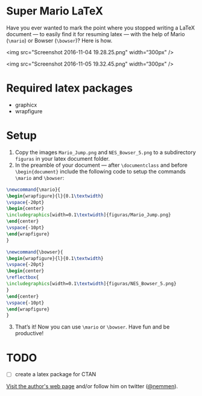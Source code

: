 Super Mario LaTeX
===================

Have you ever wanted to mark the point where you stopped writing a LaTeX document — to easily find it for resuming latex — with the help of Mario (`\mario`) or Bowser (`\bowser`)? Here is how.

<img src="Screenshot 2016-11-04 19.28.25.png" width=“300px" />

<img src="Screenshot 2016-11-05 19.32.45.png" width=“300px" />

# Required latex packages

- graphicx
- wrapfigure

# Setup

1. Copy the images `Mario_Jump.png` and `NES_Bowser_5.png` to a subdirectory `figuras` in your latex document folder.
2. In the preamble of your document — after `\documentclass` and before `\begin{document}` include the following code to setup the commands `\mario` and `\bowser`:

```latex
\newcommand{\mario}{
\begin{wrapfigure}{l}{0.1\textwidth}
\vspace{-20pt}
\begin{center}
\includegraphics[width=0.1\textwidth]{figuras/Mario_Jump.png}
\end{center}
\vspace{-10pt}
\end{wrapfigure}
}
```

```latex
\newcommand{\bowser}{
\begin{wrapfigure}{l}{0.1\textwidth}
\vspace{-20pt}
\begin{center}
\reflectbox{
\includegraphics[width=0.1\textwidth]{figuras/NES_Bowser_5.png}
}
\end{center}
\vspace{-10pt}
\end{wrapfigure}
}
```

3. That’s it! Now you can use `\mario` or `\bowser`. Have fun and be productive!

# TODO

* [ ] create a latex package for CTAN

[Visit the author's web page](http://rodrigonemmen.com/) and/or follow him on twitter ([@nemmen](https://twitter.com/nemmen)).